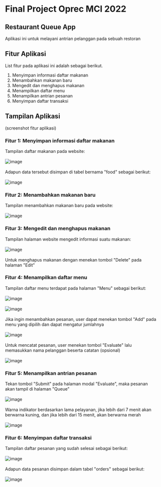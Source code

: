 # Final Project Oprec MCI 2022
  
## Restaurant Queue App
Aplikasi ini untuk melayani antrian pelanggan pada sebuah restoran

## Fitur Aplikasi
List fitur pada aplikasi ini adalah sebagai berikut.
1. Menyimpan informasi daftar makanan
2. Menambahkan makanan baru
3. Mengedit dan menghapus makanan
4. Menampilkan daftar menu
5. Menampilkan antrian pesanan
6. Menyimpan daftar transaksi

## Tampilan Aplikasi
(screenshot fitur aplikasi)
### Fitur 1: Menyimpan informasi daftar makanan
Tampilan daftar makanan pada website:
<br />
<br />
![image](https://user-images.githubusercontent.com/87472849/176472978-0f4b1598-fd65-433e-9699-f0cd1ff01790.png)
<br />
<br />
Adapun data tersebut disimpan di tabel bernama "food" sebagai berikut:
<br />
<br />
![image](https://user-images.githubusercontent.com/87472849/176473237-8fbc45d6-6ee3-4bbd-9f4a-4db55ee3b2e0.png)

### Fitur 2: Menambahkan makanan baru
Tampilan menambahkan makanan baru pada website:
<br />
<br />
![image](https://user-images.githubusercontent.com/87472849/176473521-441c56a6-68d7-434f-aa4c-ce13ffe03b4f.png)

### Fitur 3: Mengedit dan menghapus makanan
Tampilan halaman website mengedit informasi suatu makanan:
<br />
<br />
![image](https://user-images.githubusercontent.com/87472849/176473742-2964b468-0a9f-494d-8b14-8aa7be3a86ee.png)
<br />
<br />
Untuk menghapus makanan dengan menekan tombol "Delete" pada halaman "Edit"

### Fitur 4: Menampilkan daftar menu
Tampilan daftar menu terdapat pada halaman "Menu" sebagai berikut:
<br />
<br />
![image](https://user-images.githubusercontent.com/87472849/176474180-a08ac2fe-934c-43cc-b56e-3b9ccf4892df.png)
<br />
<br />
![image](https://user-images.githubusercontent.com/87472849/176474211-ab91c024-a310-4093-8a09-165ade05121b.png)
<br />
<br />
Jika ingin menambahkan pesanan, user dapat menekan tombol "Add" pada menu yang dipilih dan dapat mengatur jumlahnya
<br />
<br />
![image](https://user-images.githubusercontent.com/87472849/176474507-a6e4205e-f754-4674-aeac-c109cc4d62de.png)
<br />
<br />
Untuk mencatat pesanan, user menekan tombol "Evaluate" lalu memasukkan nama pelanggan beserta catatan (opsional)
<br />
<br />
![image](https://user-images.githubusercontent.com/87472849/176474885-2a3c284d-932d-4a16-966a-96cdd125ac4e.png)

### Fitur 5: Menampilkan antrian pesanan
Tekan tombol "Submit" pada halaman modal "Evaluate", maka pesanan akan tampil di halaman "Queue"
<br />
<br />
![image](https://user-images.githubusercontent.com/87472849/176475102-41b01b48-1324-4735-8deb-ae760854641d.png)
<br />
<br />
Warna indikator berdasarkan lama pelayanan, jika lebih dari 7 menit akan berwarna kuning, dan jika lebih dari 15 menit, akan berwarna merah
<br />
<br />
![image](https://user-images.githubusercontent.com/87472849/176478629-0bd3c35d-093e-4a92-8a8c-26977c38463d.png)

### Fitur 6: Menyimpan daftar transaksi
Tampilan daftar pesanan yang sudah selesai sebagai berikut:
<br />
<br />
![image](https://user-images.githubusercontent.com/87472849/176478743-457ed552-3a1f-4ef6-80b6-dc05ccfe87c3.png)
<br />
<br />
Adapun data pesanan disimpan dalam tabel "orders" sebagai berikut:
<br />
<br />
![image](https://user-images.githubusercontent.com/87472849/176479036-84c34287-b0b5-427b-ad57-ed66eb991384.png)

